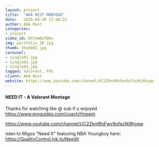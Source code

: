 ```yaml
---
layout: project
title:  "AKA REST MONTOGE"
date:   2020-08-28 12:40:25
author: AKA Rest
categories:
- project
video_id: DXfeW8oTD9s
img: portfolio_10.jpg
thumb: thumb02.jpg
carousel:
- single01.jpg
- single02.jpg
- single03.jpg
tagged: Valorent, FPS
client: AKA Rest
website: https://www.youtube.com/channel/UC2ZkntRnFwv9ufacNj9hyqw
---
```

#### NEED IT - A Valorant Montage
Thanks for watching like @ sub if u enjoyed https://www.proguides.com/coach/Hoppin

https://www.youtube.com/channel/UC2ZkntRnFwv9ufacNj9hyqw

isten to Migos "Need It" featuring NBA Youngboy here: https://QualityControl.lnk.to/NeedIt